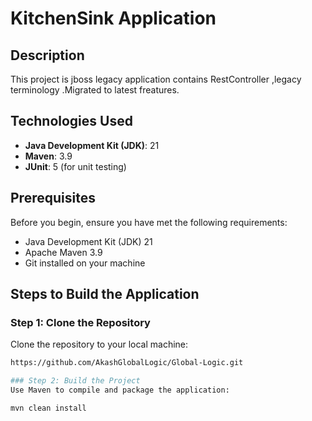 # KitchenSink Application

## Description
This project is jboss legacy application contains RestController ,legacy terminology .Migrated to latest freatures.

## Technologies Used
- **Java Development Kit (JDK)**: 21
- **Maven**: 3.9
- **JUnit**: 5 (for unit testing)

## Prerequisites
Before you begin, ensure you have met the following requirements:
- Java Development Kit (JDK) 21
- Apache Maven 3.9
- Git installed on your machine

## Steps to Build the Application

### Step 1: Clone the Repository
Clone the repository to your local machine:
```bash
https://github.com/AkashGlobalLogic/Global-Logic.git

### Step 2: Build the Project
Use Maven to compile and package the application:

mvn clean install
